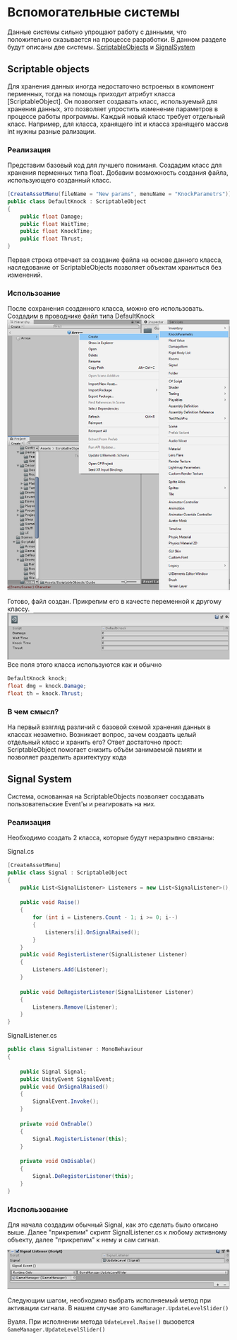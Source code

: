 # Вспомогательные системы

 Данные системы сильно упрощают работу с данными, что положительно сказывается на процессе разработки. В данном разделе будут описаны две системы. [ScriptableObjects](Assets/Scripts/ScriptableObjects) и [SignalSystem](Assets/Scripts/WorldManager/SignalListener.cs)

## Scriptable objects  
 Для хранения данных иногда недостаточно встроеных в компонент перменных, тогда на помощь приходит атрибут класса [ScriptableObject]. Он позволяет создавать класс, используемый для хранения данных, это позволяет упростить изменение параметров в процессе работы программы.
 Каждый новый класс требует отдельный класс. Например, для класса, хранящего int и класса хранящего массив int нужны разные рализации.

### Реализация
Представим базовый код для лучшего пониманя. Создадим класс для хранения перменных типа float. Добавим возможность создания файла, использующего созданный класс.
```C#
[CreateAssetMenu(fileName = "New params", menuName = "KnockParametrs")]
public class DefaultKnock : ScriptableObject
{
    public float Damage;
    public float WaitTime;
    public float KnockTime;
    public float Thrust;
}
```
Первая строка отвечает за создание файла на основе данного класса, наследование от ScriptableObjects позволяет объектам храниться без изменений.

### Использоание
После сохранения созданного класса, можно его использовать.
Создадим в проводнике файл типа DefaultKnock
![](Images/SOCreation.png)

Готово, файл создан. Прикрепим его в качесте переменной к другому классу.
![](Images/SOCreated.png)
Все поля этого класса используются как и обычно

```C#
DefaultKnock knock;
float dmg = knock.Damage;
float th = knock.Thrust;
```

### В чем смысл?

На первый взягляд различий с базовой схемой хранения данных в классах незаметно. Возникает вопрос, зачем создавть целый отдельный класс и хранить его? Ответ достаточно прост: ScriptableObject помогает снизить объём занимаемой памяти и позволяет разделить архитектуру кода

## Signal System

Система, основанная на ScriptableObjects позволяет сосздавать пользовательские Event'ы и реагировать на них.

### Реализация

Необходимо создать 2 класса, которые будут неразрывно связаны:

Signal.cs
```C#
[CreateAssetMenu]
public class Signal : ScriptableObject
{
    public List<SignalListener> Listeners = new List<SignalListener>();

    public void Raise()
    {
        for (int i = Listeners.Count - 1; i >= 0; i--)
        {
            Listeners[i].OnSignalRaised();
        }
    }
    public void RegisterListener(SignalListener Listener)
    {
        Listeners.Add(Listener);
    }

    public void DeRegisterListener(SignalListener Listener)
    {
        Listeners.Remove(Listener);
    }
}
```

SignalListener.cs

```C#
public class SignalListener : MonoBehaviour
{

    public Signal Signal;
    public UnityEvent SignalEvent;
    public void OnSignalRaised()
    {
        SignalEvent.Invoke();
    }

    private void OnEnable()
    {
        Signal.RegisterListener(this);
    }

    private void OnDisable()
    {
        Signal.DeRegisterListener(this);
    }
}
```

### Изспользование

Для начала создадим обычный Signal, как это сделать было описано выше. Далее "прикрепим" скрипт SignalListener.cs к любому активному объекту, далее "прикрепим" к нему и сам сигнал.

![](Images/Signal.png)

Следующим шагом, необходимо выбрать исполняемый метод при активации сигнала. В нашем случае это `GameManager.UpdateLevelSlider()`

Вуаля. При исполнении метода `UdateLevel.Raise()` вызовется `GameManager.UpdateLevelSlider()`
